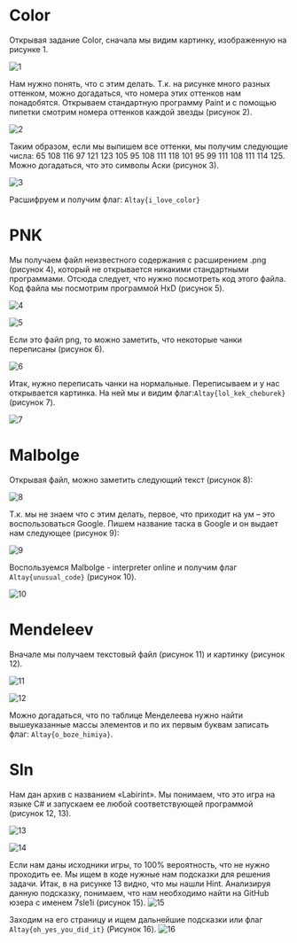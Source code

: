 # Color
Открывая задание Color, сначала мы видим картинку, изображенную на рисунке 1.

![1](https://github.com/SharLike-CTF-Team/AltayCTF-2017/blob/master/Chimera/1.png)

Нам нужно понять, что с этим делать. Т.к. на рисунке много разных оттенком, можно догадаться, что номера этих оттенков нам понадобятся. Открываем стандартную программу Paint и с помощью пипетки смотрим номера оттенков каждой звезды (рисунок 2).

![2](https://github.com/SharLike-CTF-Team/AltayCTF-2017/blob/master/Chimera/2.png)

Таким образом, если мы выпишем все оттенки, мы получим следующие числа: 65 108 116 97 121 123 105 95 108 111 118 101 95 99 111 108 111 114 125. Можно догадаться, что это символы Аски (рисунок 3).

![3](https://github.com/SharLike-CTF-Team/AltayCTF-2017/blob/master/Chimera/3.jpg)

Расшифруем и получим флаг: ```Altay{i_love_color}```

# PNK
Мы получаем файл неизвестного содержания с расширением .png (рисунок 4), который не открывается никакими стандартными программами. Отсюда следует, что нужно посмотреть код этого файла. Код файла мы посмотрим программой HxD (рисунок 5).

![4](https://github.com/SharLike-CTF-Team/AltayCTF-2017/blob/master/Chimera/4.png)

![5](https://github.com/SharLike-CTF-Team/AltayCTF-2017/blob/master/Chimera/5.png)

Если это файл png, то можно заметить, что некоторые чанки переписаны (рисунок 6).

![6](https://github.com/SharLike-CTF-Team/AltayCTF-2017/blob/master/Chimera/6.png)

Итак, нужно переписать чанки на нормальные. Переписываем и у нас открывается картинка. На ней мы и видим флаг:```Altay{lol_kek_cheburek}``` (рисунок 7).

![7](https://github.com/SharLike-CTF-Team/AltayCTF-2017/blob/master/Chimera/7.png)

# Malbolge
Открывая файл, можно заметить следующий текст (рисунок 8):

![8](https://github.com/SharLike-CTF-Team/AltayCTF-2017/blob/master/Chimera/8.jpg)

Т.к. мы не знаем что с этим делать, первое, что приходит на ум – это воспользоваться Google. Пишем название таска в Google и он выдает нам следующее (рисунок 9):

![9](https://github.com/SharLike-CTF-Team/AltayCTF-2017/blob/master/Chimera/9.png)

Воспользуемся Malbolge - interpreter online и получим флаг ```Altay{unusual_code}``` (рисунок 10).

![10](https://github.com/SharLike-CTF-Team/AltayCTF-2017/blob/master/Chimera/10.png)

# Mendeleev
Вначале мы получаем текстовый файл (рисунок 11) и картинку (рисунок 12).

![11](https://github.com/SharLike-CTF-Team/AltayCTF-2017/blob/master/Chimera/11.png)

![12](https://github.com/SharLike-CTF-Team/AltayCTF-2017/blob/master/Chimera/12.png)

Можно догадаться, что по таблице Менделеева нужно найти вышеуказанные массы элементов и по их первым буквам записать флаг: ```Altay{o_boze_himiya}```.

# Sln
Нам дан архив с названием «Labirint». Мы понимаем, что это игра на языке C# и запускаем ее любой соответствующей программой (рисунок 12, 13).

![13](https://github.com/SharLike-CTF-Team/AltayCTF-2017/blob/master/Chimera/13.png)

![14](https://github.com/SharLike-CTF-Team/AltayCTF-2017/blob/master/Chimera/14.png)

Если нам даны исходники игры, то 100% вероятность, что не нужно проходить ее. Мы ищем в коде нужные нам подсказки для решения задачи. Итак, в на рисунке 13 видно, что мы нашли Hint. Анализируя данную подсказку, понимаем, что нам необходимо найти на GitHub юзера с именем 7sle1i (рисунок 15).
![15](https://github.com/SharLike-CTF-Team/AltayCTF-2017/blob/master/Chimera/15.png)

Заходим на его страницу и ищем дальнейшие подсказки или флаг ```Altay{oh_yes_you_did_it}``` (Рисунок 16).
![16](https://github.com/SharLike-CTF-Team/AltayCTF-2017/blob/master/Chimera/16.png)
